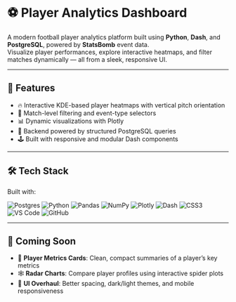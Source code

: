 # ⚽ Player Analytics Dashboard

A modern football player analytics platform built using **Python**, **Dash**, and **PostgreSQL**, powered by **StatsBomb** event data.  
Visualize player performances, explore interactive heatmaps, and filter matches dynamically — all from a sleek, responsive UI.

---

## 🚀 Features

- 🔥 Interactive KDE-based player heatmaps with vertical pitch orientation  
- 🎯 Match-level filtering and event-type selectors  
- 📊 Dynamic visualizations with Plotly  
- 🧠 Backend powered by structured PostgreSQL queries  
- 🕹️ Built with responsive and modular Dash components  

---

## 🛠️ Tech Stack

Built with:

![Postgres](https://img.shields.io/badge/postgres-%23316192.svg?style=for-the-badge&logo=postgresql&logoColor=white)
![Python](https://img.shields.io/badge/python-3670A0?style=for-the-badge&logo=python&logoColor=ffdd54)
![Pandas](https://img.shields.io/badge/pandas-%23150458.svg?style=for-the-badge&logo=pandas&logoColor=white)
![NumPy](https://img.shields.io/badge/numpy-%23013243.svg?style=for-the-badge&logo=numpy&logoColor=white)
![Plotly](https://img.shields.io/badge/Plotly-%233F4F75.svg?style=for-the-badge&logo=plotly&logoColor=white)
![Dash](https://img.shields.io/badge/Dash-16C596.svg?style=for-the-badge&logo=plotly&logoColor=white)
![CSS3](https://img.shields.io/badge/css3-%231572B6.svg?style=for-the-badge&logo=css3&logoColor=white)
![VS Code](https://img.shields.io/badge/Visual%20Studio%20Code-0078d7.svg?style=for-the-badge&logo=visual-studio-code&logoColor=white)
![GitHub](https://img.shields.io/badge/github-%23121011.svg?style=for-the-badge&logo=github&logoColor=white)

---

## 🔮 Coming Soon

- 🧾 **Player Metrics Cards**: Clean, compact summaries of a player’s key metrics  
- 🕸️ **Radar Charts**: Compare player profiles using interactive spider plots  
- 🎨 **UI Overhaul**: Better spacing, dark/light themes, and mobile responsiveness    
